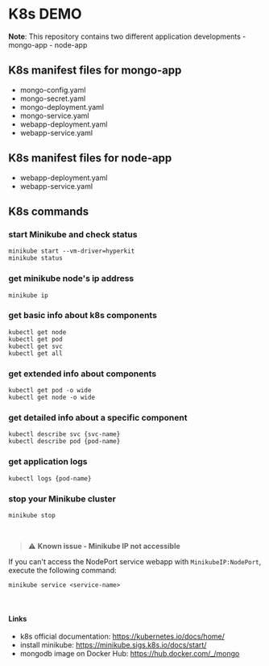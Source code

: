 # K8s DEMO

**Note**: This repository contains two different application developments
    - mongo-app
    - node-app

## K8s manifest files for mongo-app

* mongo-config.yaml
* mongo-secret.yaml
* mongo-deployment.yaml
* mongo-service.yaml
* webapp-deployment.yaml
* webapp-service.yaml

## K8s manifest files for node-app

* webapp-deployment.yaml
* webapp-service.yaml

## K8s commands

### start Minikube and check status

    minikube start --vm-driver=hyperkit 
    minikube status

### get minikube node's ip address

    minikube ip

### get basic info about k8s components

    kubectl get node
    kubectl get pod
    kubectl get svc
    kubectl get all

### get extended info about components

    kubectl get pod -o wide
    kubectl get node -o wide

### get detailed info about a specific component

    kubectl describe svc {svc-name}
    kubectl describe pod {pod-name}

### get application logs

    kubectl logs {pod-name}

### stop your Minikube cluster

    minikube stop

<br />

> :warning: **Known issue - Minikube IP not accessible**

If you can't access the NodePort service webapp with `MinikubeIP:NodePort`, execute the following command:

    minikube service <service-name>

<br />

#### Links

* k8s official documentation: <https://kubernetes.io/docs/home/>
* install minikube: <https://minikube.sigs.k8s.io/docs/start/>
* mongodb image on Docker Hub: <https://hub.docker.com/_/mongo>

